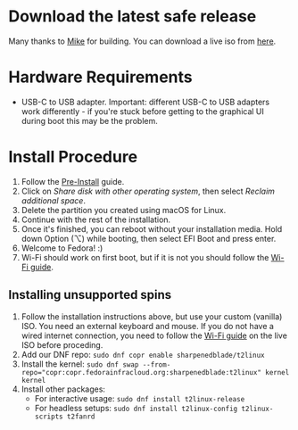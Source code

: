 # Download the latest safe release

Many thanks to [Mike](https://github.com/mikeeq/) for building. You can download a live iso from [here](https://github.com/t2linux/fedora-iso/releases).

# Hardware Requirements

-   USB-C to USB adapter. Important: different USB-C to USB adapters work differently - if you're stuck before getting to the graphical UI during boot this may be the problem.

# Install Procedure

1. Follow the [Pre-Install](https://wiki.t2linux.org/guides/preinstall) guide.
2. Click on *Share disk with other operating system*, then select *Reclaim additional space*.
3. Delete the partition you created using macOS for Linux.
4. Continue with the rest of the installation.
5. Once it's finished, you can reboot without your installation media. Hold down Option (⌥) while booting, then select EFI Boot and press enter.
6. Welcome to Fedora! :)
7. Wi-Fi should work on first boot, but if it is not you should follow the [Wi-Fi guide](https://wiki.t2linux.org/guides/wifi-bluetooth/).

## Installing unsupported spins

1. Follow the installation instructions above, but use your custom (vanilla) ISO. You need an external keyboard and mouse. If you do not have a wired internet connection, you need to follow the [Wi-Fi guide](https://wiki.t2linux.org/guides/wifi-bluetooth/) on the live ISO before proceding.
2. Add our DNF repo: `sudo dnf copr enable sharpenedblade/t2linux`
3. Install the kernel: `sudo dnf swap --from-repo="copr:copr.fedorainfracloud.org:sharpenedblade:t2linux" kernel kernel`
4. Install other packages:
    - For interactive usage: `sudo dnf install t2linux-release`
    - For headless setups: `sudo dnf install t2linux-config t2linux-scripts t2fanrd`
